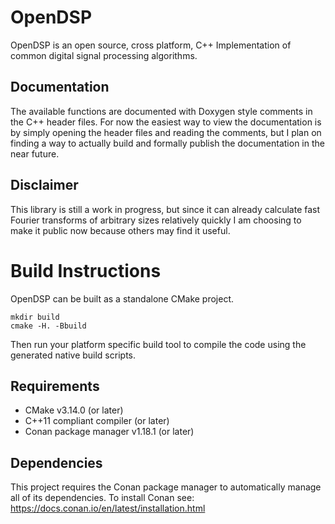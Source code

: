 # OpenDSP

OpenDSP is an open source, cross platform, C++ Implementation of common digital
signal processing algorithms.

## Documentation

The available functions are documented with Doxygen style comments in the C++
header files. For now the easiest way to view the documentation is by simply
opening the header files and reading the comments, but I plan on finding a way
to actually build and formally publish the documentation in the near future.

## Disclaimer

This library is still a work in progress, but since it can already calculate
fast Fourier transforms of arbitrary sizes relatively quickly I am choosing to
make it public now because others may find it useful.

# Build Instructions

OpenDSP can be built as a standalone CMake project.

    mkdir build
    cmake -H. -Bbuild

Then run your platform specific build tool to compile the code using the
generated native build scripts.

## Requirements

* CMake v3.14.0 (or later)
* C++11 compliant compiler (or later)
* Conan package manager v1.18.1 (or later)

## Dependencies

This project requires the Conan package manager to automatically manage all of
its dependencies. To install Conan see:
https://docs.conan.io/en/latest/installation.html
